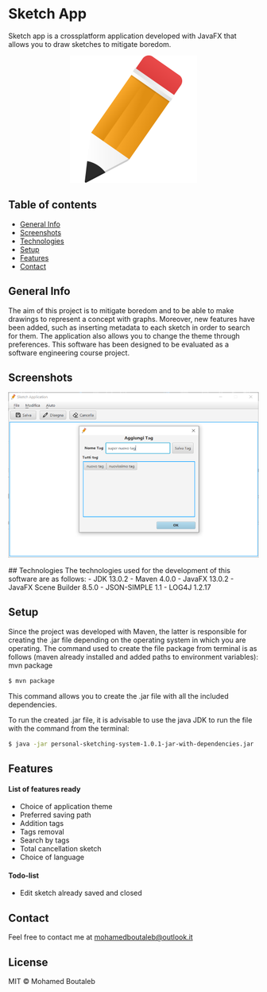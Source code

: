 # Sketch App
Sketch app is a crossplatform application developed with JavaFX that allows you to draw sketches to mitigate boredom.

<p align="center">
  <img src="./img/logo.png"/>
</p> 

## Table of contents
* [General Info](#generalinfo)
* [Screenshots](#screenshots)
* [Technologies](#technologies)
* [Setup](#setup)
* [Features](#features)
* [Contact](#contact)


## General Info
The aim of this project is to mitigate boredom and to be able to make drawings to represent a concept with graphs. Moreover, new features have been added, such as inserting metadata to each sketch in order to search for them. The application also allows you to change the theme through preferences. This software has been designed to be evaluated as a software engineering course project.

## Screenshots
<p align="center">
  <img src="./img/add-tag.png"/>
</p> 
## Technologies
The technologies used for the development of this software are as follows:
- JDK 13.0.2
- Maven 4.0.0
- JavaFX 13.0.2
- JavaFX Scene Builder 8.5.0
- JSON-SIMPLE 1.1
- LOG4J 1.2.17
 
## Setup
Since the project was developed with Maven, the latter is responsible for creating the .jar file depending on the operating system in which you are operating. The command used to create the file package from terminal is as follows (maven already installed and added paths to environment variables):
mvn package
```sh
$ mvn package
```
This command allows you to create the .jar file with all the included dependencies. 

To run the created .jar file, it is advisable to use the java JDK to run the file with the command from the terminal: 
```sh
$ java -jar personal-sketching-system-1.0.1-jar-with-dependencies.jar
```

## Features
#### List of features ready
- Choice of application theme
- Preferred saving path
- Addition tags
- Tags removal
- Search by tags
- Total cancellation sketch 
- Choice of language
 
#### Todo-list
- Edit sketch already saved and closed

## Contact
Feel free to contact me at mohamedboutaleb@outlook.it

License
----

MIT © Mohamed Boutaleb
